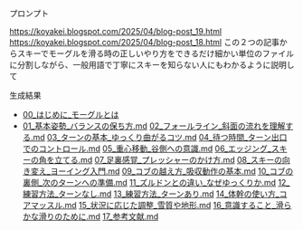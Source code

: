 
プロンプト

https://koyakei.blogspot.com/2025/04/blog-post_19.html
https://koyakei.blogspot.com/2025/04/blog-post_18.html
この２つの記事からスキーでモーグルを滑る時の正しいやり方をできるだけ細かい単位のファイルに分割しながら、一般用語で丁寧にスキーを知らない人にもわかるように説明して

生成結果

- [00_はじめに_モーグルとは](generating_with_ai/manus/result/00_%E3%81%AF%E3%81%97%E3%82%99%E3%82%81%E3%81%AB_%E3%83%A2%E3%83%BC%E3%82%AF%E3%82%99%E3%83%AB%E3%81%A8%E3%81%AF.md)
- [01_基本姿勢_バランスの保ち方.md](generating_with_ai/manus/result/01_%E5%9F%BA%E6%9C%AC%E5%A7%BF%E5%8B%A2_%E3%83%8F%E3%82%99%E3%83%A9%E3%83%B3%E3%82%B9%E3%81%AE%E4%BF%9D%E3%81%A1%E6%96%B9.md)
[02_フォールライン_斜面の流れを理解する.md](generating_with_ai/manus/result/02_%E3%83%95%E3%82%A9%E3%83%BC%E3%83%AB%E3%83%A9%E3%82%A4%E3%83%B3_%E6%96%9C%E9%9D%A2%E3%81%AE%E6%B5%81%E3%82%8C%E3%82%92%E7%90%86%E8%A7%A3%E3%81%99%E3%82%8B.md)
[03_ターンの基本_ゆっくり曲がるコツ.md](generating_with_ai/manus/result/03_%E3%82%BF%E3%83%BC%E3%83%B3%E3%81%AE%E5%9F%BA%E6%9C%AC_%E3%82%86%E3%81%A3%E3%81%8F%E3%82%8A%E6%9B%B2%E3%81%8B%E3%82%99%E3%82%8B%E3%82%B3%E3%83%84.md)
[04_待つ時間_ターン出口でのコントロール.md](generating_with_ai/manus/result/04_%E5%BE%85%E3%81%A4%E6%99%82%E9%96%93_%E3%82%BF%E3%83%BC%E3%83%B3%E5%87%BA%E5%8F%A3%E3%81%A6%E3%82%99%E3%81%AE%E3%82%B3%E3%83%B3%E3%83%88%E3%83%AD%E3%83%BC%E3%83%AB.md)
[05_重心移動_谷側への意識.md](generating_with_ai/manus/result/05_%E9%87%8D%E5%BF%83%E7%A7%BB%E5%8B%95_%E8%B0%B7%E5%81%B4%E3%81%B8%E3%81%AE%E6%84%8F%E8%AD%98.md)
[06_エッジング_スキーの角を立てる.md](generating_with_ai/manus/result/06_%E3%82%A8%E3%83%83%E3%82%B7%E3%82%99%E3%83%B3%E3%82%AF%E3%82%99_%E3%82%B9%E3%82%AD%E3%83%BC%E3%81%AE%E8%A7%92%E3%82%92%E7%AB%8B%E3%81%A6%E3%82%8B.md)
[07_足裏感覚_プレッシャーのかけ方.md](generating_with_ai/manus/result/07_%E8%B6%B3%E8%A3%8F%E6%84%9F%E8%A6%9A_%E3%83%95%E3%82%9A%E3%83%AC%E3%83%83%E3%82%B7%E3%83%A3%E3%83%BC%E3%81%AE%E3%81%8B%E3%81%91%E6%96%B9.md)
[08_スキーの向き変え_ヨーイング入門.md](generating_with_ai/manus/result/08_%E3%82%B9%E3%82%AD%E3%83%BC%E3%81%AE%E5%90%91%E3%81%8D%E5%A4%89%E3%81%88_%E3%83%A8%E3%83%BC%E3%82%A4%E3%83%B3%E3%82%AF%E3%82%99%E5%85%A5%E9%96%80.md)
[09_コブの越え方_吸収動作の基本.md](generating_with_ai/manus/result/09_%E3%82%B3%E3%83%95%E3%82%99%E3%81%AE%E8%B6%8A%E3%81%88%E6%96%B9_%E5%90%B8%E5%8F%8E%E5%8B%95%E4%BD%9C%E3%81%AE%E5%9F%BA%E6%9C%AC.md)
[10_コブの裏側_次のターンへの準備.md](generating_with_ai/manus/result/10_%E3%82%B3%E3%83%95%E3%82%99%E3%81%AE%E8%A3%8F%E5%81%B4_%E6%AC%A1%E3%81%AE%E3%82%BF%E3%83%BC%E3%83%B3%E3%81%B8%E3%81%AE%E6%BA%96%E5%82%99.md)
[11_ズルドンとの違い_なぜゆっくりか.md](generating_with_ai/manus/result/11_%E3%82%B9%E3%82%99%E3%83%AB%E3%83%88%E3%82%99%E3%83%B3%E3%81%A8%E3%81%AE%E9%81%95%E3%81%84_%E3%81%AA%E3%81%9B%E3%82%99%E3%82%86%E3%81%A3%E3%81%8F%E3%82%8A%E3%81%8B.md)
[12_練習方法_ターンなし.md](generating_with_ai/manus/result/12_%E7%B7%B4%E7%BF%92%E6%96%B9%E6%B3%95_%E3%82%BF%E3%83%BC%E3%83%B3%E3%81%AA%E3%81%97.md)
[13_練習方法_ターンあり.md](generating_with_ai/manus/result/13_%E7%B7%B4%E7%BF%92%E6%96%B9%E6%B3%95_%E3%82%BF%E3%83%BC%E3%83%B3%E3%81%82%E3%82%8A.md)
[14_体幹の使い方_コアマッスル.md](generating_with_ai/manus/result/14_%E4%BD%93%E5%B9%B9%E3%81%AE%E4%BD%BF%E3%81%84%E6%96%B9_%E3%82%B3%E3%82%A2%E3%83%9E%E3%83%83%E3%82%B9%E3%83%AB.md)
[15_状況に応じた調整_雪質や地形.md](generating_with_ai/manus/result/15_%E7%8A%B6%E6%B3%81%E3%81%AB%E5%BF%9C%E3%81%97%E3%82%99%E3%81%9F%E8%AA%BF%E6%95%B4_%E9%9B%AA%E8%B3%AA%E3%82%84%E5%9C%B0%E5%BD%A2.md)
[16_意識すること_滑らかな滑りのために.md](generating_with_ai/manus/result/16_%E6%84%8F%E8%AD%98%E3%81%99%E3%82%8B%E3%81%93%E3%81%A8_%E6%BB%91%E3%82%89%E3%81%8B%E3%81%AA%E6%BB%91%E3%82%8A%E3%81%AE%E3%81%9F%E3%82%81%E3%81%AB.md)
[17_参考文献.md](generating_with_ai/manus/result/17_%E5%8F%82%E8%80%83%E6%96%87%E7%8C%AE.md)